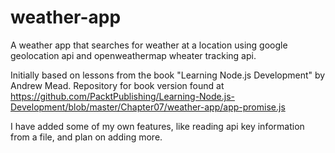 # weather-app

A weather app that searches for weather at a location using google geolocation api and openweathermap wheater tracking api.

Initially based on lessons from the book "Learning Node.js Development" by Andrew Mead. Repository for book version found at
https://github.com/PacktPublishing/Learning-Node.js-Development/blob/master/Chapter07/weather-app/app-promise.js

I have added some of my own features, like reading api key information from a file, and plan on adding more.
